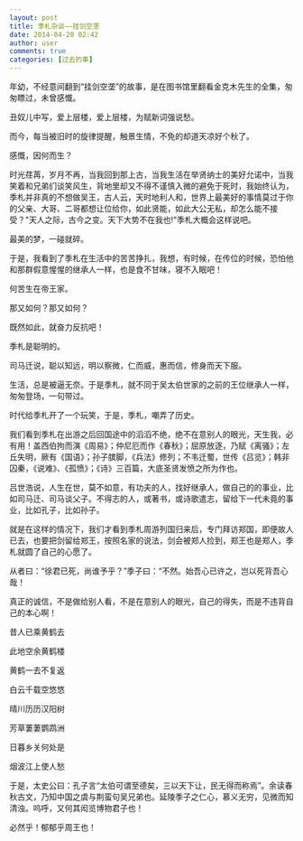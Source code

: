 ```yaml
---
layout: post
title: 季札杂谈——挂剑空垄
date: 2014-04-20 02:42
author: user
comments: true
categories: [过去的事]
---
```

年幼，不经意间翻到“挂剑空垄”的故事，是在图书馆里翻看金克木先生的全集，匆匆瞟过，未曾感慨。 

丑奴儿中写，爱上层楼，爱上层楼，为赋新词强说愁。

而今，每当被旧时的旋律提醒，触景生情，不免的却道天凉好个秋了。

感慨，因何而生？

时光荏苒，岁月不再，当我回到那上古，当我生活在举贤纳士的美好允诺中，当我笑着和兄弟们谈笑风生，背地里却又不得不谨慎入微的避免于死时，我始终认为，季札并非真的不想做吴王，古人云，天时地利人和，世界上最美好的事情莫过于你的父亲、大哥、二哥都想让位给你，如此贤能，如此大公无私，却怎么能不接受？&quot;天人之际，古今之变。天下大势不在我也!&quot;季札大概会这样说吧。

最美的梦，一碰就碎。

 于是，我看到了季札在生活中的苦苦挣扎，我想，有时候，在传位的时候，恐怕他和那群假意惺惺的继承人一样，也是食不甘味，寝不入眠吧！

何苦生在帝王家。

那又如何？那又如何？

既然如此，就奋力反抗吧！

季札是聪明的。

司马迁说，聪以知远，明以察微，仁而威，惠而信，修身而天下服。

生活，总是被逼无奈。于是季札，就不同于吴太伯世家的之前的王位继承人一样，匆匆登场，一句带过。

时代给季札开了一个玩笑，于是，季札，嘲弄了历史。

 我们看到季札在出游之后回国途中的滔滔不绝，绝不在意别人的眼光，天生我，必有用！盖西伯拘而演《周易》；仲尼厄而作《春秋》；屈原放逐，乃赋《离骚》；左丘失明，厥有《国语》；孙子膑脚，《兵法》修列；不韦迁蜀，世传《吕览》；韩非囚秦，《说难》、《孤愤》；《诗》三百篇，大底圣贤发愤之所为作也。

 吕世浩说，人生在世，莫不如意，有功夫的人，找好继承人，做自己的的事业，比如司马迁、司马谈父子。不得志的人，或著书，或诗歌遣志，留给下一代未竟的事业，比如孔子，比如孙子。

就是在这样的情况下，我们才看到季札周游列国归来后，专门拜访郑国，即便故人已去，也要把剑留给郑王，按照名家的说法，剑会被郑人捡到，郑王也是郑人，季札就圆了自己的心愿了。

 从者曰：“徐君已死，尚谁予乎？”季子曰：“不然。始吾心已许之，岂以死背吾心哉！

 真正的诚信，不是做给别人看，不是在意别人的眼光，自己的得失，而是不违背自己的本心啊！

昔人已乘黄鹤去

此地空余黄鹤楼

黄鹤一去不复返

白云千载空悠悠

晴川历历汉阳树

芳草萋萋鹦鹉洲

日暮乡关何处是

烟波江上使人愁

 于是，太史公曰：孔子言“太伯可谓至德矣，三以天下让，民无得而称焉”。余读春秋古文，乃知中国之虞与荆蛮句吴兄弟也。延陵季子之仁心，慕义无穷，见微而知清浊。呜呼，又何其闳览博物君子也！

必然乎！郁郁乎周王也！

